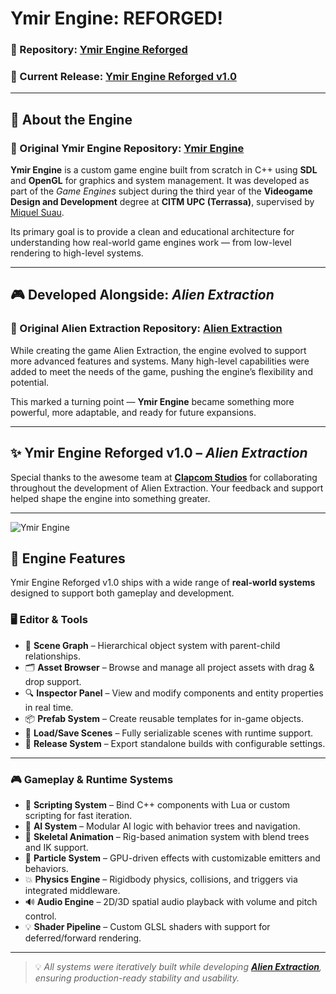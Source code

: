 # Ymir Engine: **REFORGED!**

### 🔗 Repository: [Ymir Engine Reforged](https://github.com/francesctr4/Ymir-Engine-Reforged)  
### 🚀 Current Release: [Ymir Engine Reforged v1.0](https://github.com/francesctr4/Ymir-Engine-Reforged/releases/tag/v1.0)

---

## 🔧 About the Engine

### 🔗 Original Ymir Engine Repository: [Ymir Engine](https://github.com/francesctr4/Ymir-Engine)  

**Ymir Engine** is a custom game engine built from scratch in C++ using **SDL** and **OpenGL** for graphics and system management. It was developed as part of the *Game Engines* subject during the third year of the **Videogame Design and Development** degree at **CITM UPC (Terrassa)**, supervised by [Miquel Suau](https://github.com/MayKoder).

Its primary goal is to provide a clean and educational architecture for understanding how real-world game engines work — from low-level rendering to high-level systems.

---

## 🎮 Developed Alongside: *Alien Extraction*

### 🔗 Original Alien Extraction Repository: [Alien Extraction](https://github.com/Clapcom-Studios/Alien-Extraction)  

While creating the game Alien Extraction, the engine evolved to support more advanced features and systems. Many high-level capabilities were added to meet the needs of the game, pushing the engine’s flexibility and potential.

This marked a turning point — **Ymir Engine** became something more powerful, more adaptable, and ready for future expansions.

---

## ✨ Ymir Engine Reforged v1.0 – *Alien Extraction*

Special thanks to the awesome team at [**Clapcom Studios**](https://github.com/Clapcom-Studios/) for collaborating throughout the development of Alien Extraction. Your feedback and support helped shape the engine into something greater.

---

![Ymir Engine](https://github.com/Clapcom-Studios/Alien-Extraction/assets/99948892/e7bc2375-1484-473a-9125-35d1ea381f2d)

## 🧩 Engine Features

Ymir Engine Reforged v1.0 ships with a wide range of **real-world systems** designed to support both gameplay and development.

### 🖥️ Editor & Tools
- 🧠 **Scene Graph** – Hierarchical object system with parent-child relationships.
- 🗂️ **Asset Browser** – Browse and manage all project assets with drag & drop support.
- 🔍 **Inspector Panel** – View and modify components and entity properties in real time.
- 📦 **Prefab System** – Create reusable templates for in-game objects.
- 💾 **Load/Save Scenes** – Fully serializable scenes with runtime support.
- 🚀 **Release System** – Export standalone builds with configurable settings.

---

### 🎮 Gameplay & Runtime Systems
- 👤 **Scripting System** – Bind C++ components with Lua or custom scripting for fast iteration.
- 🧠 **AI System** – Modular AI logic with behavior trees and navigation.
- 🦴 **Skeletal Animation** – Rig-based animation system with blend trees and IK support.
- 🎇 **Particle System** – GPU-driven effects with customizable emitters and behaviors.
- 💥 **Physics Engine** – Rigidbody physics, collisions, and triggers via integrated middleware.
- 🔊 **Audio Engine** – 2D/3D spatial audio playback with volume and pitch control.
- 💡 **Shader Pipeline** – Custom GLSL shaders with support for deferred/forward rendering.

---

> 💡 *All systems were iteratively built while developing [**Alien Extraction**](https://github.com/Clapcom-Studios/Alien-Extraction), ensuring production-ready stability and usability.*

